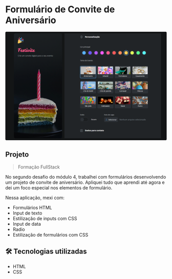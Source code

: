 # Formulário de Convite de Aniversário

<div align="center">
    <img src="./.github/print-readme.png" alt="preview">
</div>

## Projeto
> Formação FullStack

No segundo desafio do módulo 4, trabalhei com formulários desenvolvendo um projeto de convite de aniversário. Apliquei tudo que aprendi até agora e dei um foco especial nos elementos de formulário.

Nessa aplicação, mexi com:

- Formulários HTML
- Input de texto
- Estilização de inputs com CSS
- Input de data
- Radio
- Estilização de formulários com CSS

## 🛠️ Tecnologias utilizadas

- HTML
- CSS